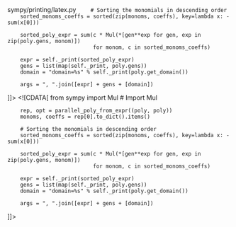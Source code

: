 <change>
<file change-number-for-this-file="1">sympy/printing/latex.py</file>
<original line-count="14" no-ellipsis="true"><![CDATA[
        rep, opt = parallel_poly_from_expr((poly, poly))
        monoms, coeffs = rep[0].to_dict().items()
        
        # Sorting the monomials in descending order
        sorted_monoms_coeffs = sorted(zip(monoms, coeffs), key=lambda x: -sum(x[0]))
        
        sorted_poly_expr = sum(c * Mul(*[gen**exp for gen, exp in zip(poly.gens, monom)]) 
                               for monom, c in sorted_monoms_coeffs)
        
        expr = self._print(sorted_poly_expr)
        gens = list(map(self._print, poly.gens))
        domain = "domain=%s" % self._print(poly.get_domain())
    
        args = ", ".join([expr] + gens + [domain])
]]></original>
<modified no-ellipsis="true"><![CDATA[
        from sympy import Mul  # Import Mul
        
        rep, opt = parallel_poly_from_expr((poly, poly))
        monoms, coeffs = rep[0].to_dict().items()
        
        # Sorting the monomials in descending order
        sorted_monoms_coeffs = sorted(zip(monoms, coeffs), key=lambda x: -sum(x[0]))
        
        sorted_poly_expr = sum(c * Mul(*[gen**exp for gen, exp in zip(poly.gens, monom)]) 
                               for monom, c in sorted_monoms_coeffs)
        
        expr = self._print(sorted_poly_expr)
        gens = list(map(self._print, poly.gens))
        domain = "domain=%s" % self._print(poly.get_domain())
    
        args = ", ".join([expr] + gens + [domain])
]]></modified>
</change>